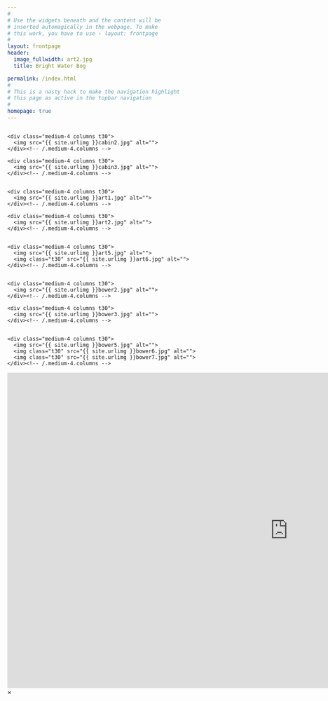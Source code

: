 ```yaml
---
#
# Use the widgets beneath and the content will be
# inserted automagically in the webpage. To make
# this work, you have to use › layout: frontpage
#
layout: frontpage
header:
  image_fullwidth: art2.jpg
  title: Bright Water Bog

permalink: /index.html
#
# This is a nasty hack to make the navigation highlight
# this page as active in the topbar navigation
#
homepage: true
---
```


<div class="row">
    <div class="medium-4 columns t30">
    <img src="{{ site.urlimg }}cabin1.jpg" alt="">
    </div><!-- /.medium-4.columns -->

    <div class="medium-4 columns t30">
      <img src="{{ site.urlimg }}cabin2.jpg" alt="">
    </div><!-- /.medium-4.columns -->

    <div class="medium-4 columns t30">
      <img src="{{ site.urlimg }}cabin3.jpg" alt="">
    </div><!-- /.medium-4.columns -->

</div><!-- /.row -->

<div class="row">
    <div class="medium-4 columns t30">
    <img src="{{ site.urlimg }}art3.jpg" alt="">
    </div><!-- /.medium-4.columns -->

    <div class="medium-4 columns t30">
      <img src="{{ site.urlimg }}art1.jpg" alt="">
    </div><!-- /.medium-4.columns -->

    <div class="medium-4 columns t30">
      <img src="{{ site.urlimg }}art2.jpg" alt="">
    </div><!-- /.medium-4.columns -->

</div><!-- /.row -->

<div class="row">
    <div class="medium-8 columns t30">
    <img src="{{ site.urlimg }}art4.jpg" alt="">
    </div><!-- /.medium-8.columns -->

    <div class="medium-4 columns t30">
      <img src="{{ site.urlimg }}art5.jpg" alt="">
      <img class="t30" src="{{ site.urlimg }}art6.jpg" alt="">
    </div><!-- /.medium-4.columns -->

</div><!-- /.row -->

<div class="row">
    <div class="medium-4 columns t30">
    <img src="{{ site.urlimg }}bower1.jpg" alt="">
    </div><!-- /.medium-4.columns -->

    <div class="medium-4 columns t30">
      <img src="{{ site.urlimg }}bower2.jpg" alt="">
    </div><!-- /.medium-4.columns -->

    <div class="medium-4 columns t30">
      <img src="{{ site.urlimg }}bower3.jpg" alt="">
    </div><!-- /.medium-4.columns -->

</div><!-- /.row -->

<div class="row">
    <div class="medium-8 columns t30">
    <img src="{{ site.urlimg }}bower4.jpg" alt="">
    </div><!-- /.medium-8.columns -->

    <div class="medium-4 columns t30">
      <img src="{{ site.urlimg }}bower5.jpg" alt="">
      <img class="t30" src="{{ site.urlimg }}bower6.jpg" alt="">
      <img class="t30" src="{{ site.urlimg }}bower7.jpg" alt="">
    </div><!-- /.medium-4.columns -->

</div><!-- /.row -->

<div id="videoModal" class="reveal-modal large" data-reveal="">
  <div class="flex-video widescreen vimeo" style="display: block;">
    <iframe width="1280" height="720" src="https://www.youtube.com/embed/3b5zCFSmVvU" frameborder="0" allowfullscreen></iframe>
  </div>
  <a class="close-reveal-modal">&#215;</a>
</div>
